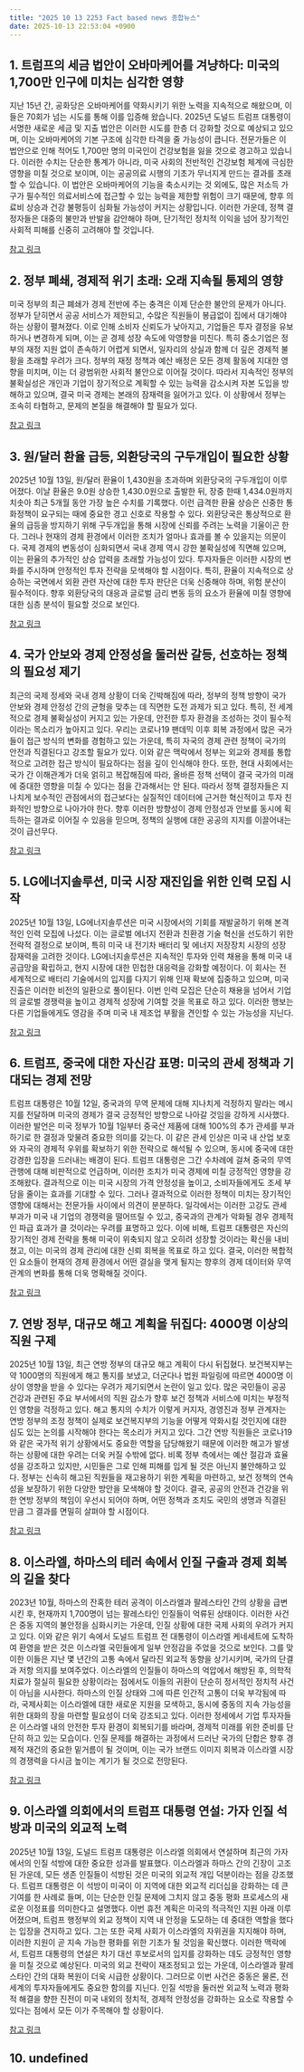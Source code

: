 ```yaml
---
title: "2025 10 13 2253 Fact based news 종합뉴스"
date: 2025-10-13 22:53:04 +0900
---
```

## 1. 트럼프의 세금 법안이 오바마케어를 겨냥하다: 미국의 1,700만 인구에 미치는 심각한 영향

지난 15년 간, 공화당은 오바마케어를 약화시키기 위한 노력을 지속적으로 해왔으며, 이들은 70회가 넘는 시도를 통해 이를 입증해 왔습니다. 2025년 도널드 트럼프 대통령이 서명한 새로운 세금 및 지출 법안은 이러한 시도를 한층 더 강화할 것으로 예상되고 있으며, 이는 오바마케어의 기본 구조에 심각한 타격을 줄 가능성이 큽니다. 전문가들은 이 법안으로 인해 적어도 1,700만 명의 미국인이 건강보험을 잃을 것으로 경고하고 있습니다. 이러한 수치는 단순한 통계가 아니라, 미국 사회의 전반적인 건강보험 체계에 극심한 영향을 미칠 것으로 보이며, 이는 공공의료 시행의 기초가 무너지게 만드는 결과를 초래할 수 있습니다. 이 법안은 오바마케어의 기능을 축소시키는 것 외에도, 많은 저소득 가구가 필수적인 의료서비스에 접근할 수 있는 능력을 제한할 위험이 크기 때문에, 향후 의료비 상승과 건강 불평등이 심화될 가능성이 커지는 상황입니다. 이러한 가운데, 정책 결정자들은 대중의 불만과 반발을 감안해야 하며, 단기적인 정치적 이익을 넘어 장기적인 사회적 피해를 신중히 고려해야 할 것입니다.

[참고 링크](https://www.washingtonpost.com/politics/2025/10/12/obamacare-shutdown-republicans-repeal/)

## 2. 정부 폐쇄, 경제적 위기 초래: 오래 지속될 통제의 영향

미국 정부의 최근 폐쇄가 경제 전반에 주는 충격은 이제 단순한 불안의 문제가 아니다. 정부가 닫히면서 공공 서비스가 제한되고, 수많은 직원들이 봉급없이 집에서 대기해야 하는 상황이 펼쳐졌다. 이로 인해 소비자 신뢰도가 낮아지고, 기업들은 투자 결정을 유보하거나 변경하게 되며, 이는 곧 경제 성장 속도에 악영향을 미친다. 특히 중소기업은 정부의 재정 지원 없이 존속하기 어렵게 되면서, 일자리의 상실과 함께 더 깊은 경제적 불황을 초래할 우려가 크다. 정부의 재정 정책과 예산 배정은 모든 경제 활동에 지대한 영향을 미치며, 이는 더 광범위한 사회적 불안으로 이어질 것이다. 따라서 지속적인 정부의 불확실성은 개인과 기업이 장기적으로 계획할 수 있는 능력을 감소시켜 자본 도입을 방해하고 있으며, 결국 미국 경제는 본래의 잠재력을 잃어가고 있다. 이 상황에서 정부는 조속히 타협하고, 문제의 본질을 해결해야 할 필요가 있다.

[참고 링크](https://www.washingtonpost.com/business/2025/10/12/government-shutdown-economy-pain/)

## 3. 원/달러 환율 급등, 외환당국의 구두개입이 필요한 상황

2025년 10월 13일, 원/달러 환율이 1,430원을 초과하며 외환당국의 구두개입이 이루어졌다. 이날 환율은 9.0원 상승한 1,430.0원으로 출발한 뒤, 장중 한때 1,434.0원까지 치솟아 최근 5개월 동안 가장 높은 수치를 기록했다. 이런 급격한 환율 상승은 신중한 통화정책이 요구되는 때에 중요한 경고 신호로 작용할 수 있다. 외환당국은 통상적으로 환율의 급등을 방지하기 위해 구두개입을 통해 시장에 신뢰를 주려는 노력을 기울이곤 한다. 그러나 현재의 경제 환경에서 이러한 조치가 얼마나 효과를 볼 수 있을지는 의문이다. 국제 경제의 변동성이 심화되면서 국내 경제 역시 강한 불확실성에 직면해 있으며, 이는 환율의 추가적인 상승 압력을 초래할 가능성이 있다. 투자자들은 이러한 시장의 변화를 주시하며 안정적인 투자 전략을 모색해야 할 시점이다. 특히, 환율이 지속적으로 상승하는 국면에서 외환 관련 자산에 대한 투자 판단은 더욱 신중해야 하며, 위험 분산이 필수적이다. 향후 외환당국의 대응과 글로벌 금리 변동 등의 요소가 환율에 미칠 영향에 대한 심층 분석이 필요할 것으로 보인다.

[참고 링크](https://www.yna.co.kr/view/AKR20251013082351002?section=economy/all&site=topnews02)

## 4. 국가 안보와 경제 안정성을 둘러싼 갈등, 선호하는 정책의 필요성 제기

최근의 국제 정세와 국내 경제 상황이 더욱 긴박해짐에 따라, 정부의 정책 방향이 국가 안보와 경제 안정성 간의 균형을 맞추는 데 직면한 도전 과제가 되고 있다. 특히, 전 세계적으로 경제 불확실성이 커지고 있는 가운데, 안전한 투자 환경을 조성하는 것이 필수적이라는 목소리가 높아지고 있다. 우리는 코로나19 팬데믹 이후 회복 과정에서 많은 국가들이 접근 방식의 변화를 경험하고 있는 가운데, 특히 자국의 경제 관련 정책이 국가의 안전과 직결된다고 강조할 필요가 있다. 이와 같은 맥락에서 정부는 외교와 경제를 통합적으로 고려한 접근 방식이 필요하다는 점을 깊이 인식해야 한다. 또한, 현대 사회에서는 국가 간 이해관계가 더욱 얽히고 복잡해짐에 따라, 올바른 정책 선택이 결국 국가의 미래에 중대한 영향을 미칠 수 있다는 점을 간과해서는 안 된다. 따라서 정책 결정자들은 지나치게 보수적인 관점에서의 접근보다는 실질적인 데이터에 근거한 혁신적이고 투자 친화적인 방향으로 나아가야 한다. 향후 이러한 방향성이 경제 안정성과 안보를 동시에 획득하는 결과로 이어질 수 있음을 믿으며, 정책의 실행에 대한 공공의 지지를 이끌어내는 것이 급선무다.

[참고 링크](https://www.yna.co.kr/view/AKR20251013121100001?section=politics/all&site=topnews02)

## 5. LG에너지솔루션, 미국 시장 재진입을 위한 인력 모집 시작

2025년 10월 13일, LG에너지솔루션은 미국 시장에서의 기회를 재발굴하기 위해 본격적인 인력 모집에 나섰다. 이는 글로벌 에너지 전환과 친환경 기술 혁신을 선도하기 위한 전략적 결정으로 보이며, 특히 미국 내 전기차 배터리 및 에너지 저장장치 시장의 성장 잠재력을 고려한 것이다. LG에너지솔루션은 지속적인 투자와 인력 채용을 통해 미국 내 공급망을 확립하고, 현지 시장에 대한 민첩한 대응력을 강화할 예정이다. 이 회사는 전 세계적으로 배터리 기술에서의 입지를 다지기 위해 인재 확보에 집중하고 있으며, 미국 진출은 이러한 비전의 일환으로 풀이된다. 이번 인력 모집은 단순히 채용을 넘어서 기업의 글로벌 경쟁력을 높이고 경제적 성장에 기여할 것을 목표로 하고 있다. 이러한 행보는 다른 기업들에게도 영감을 주며 미국 내 제조업 부활을 견인할 수 있는 가능성을 지닌다.

[참고 링크](https://www.asiae.co.kr/article/2025101307564903823)

## 6. 트럼프, 중국에 대한 자신감 표명: 미국의 관세 정책과 기대되는 경제 전망

트럼프 대통령은 10월 12일, 중국과의 무역 문제에 대해 지나치게 걱정하지 말라는 메시지를 전달하며 미국의 경제가 결국 긍정적인 방향으로 나아갈 것임을 강하게 시사했다. 이러한 발언은 미국 정부가 10월 1일부터 중국산 제품에 대해 100%의 추가 관세를 부과하기로 한 결정과 맞물려 중요한 의미를 갖는다. 이 같은 관세 인상은 미국 내 산업 보호와 자국의 경제적 우위를 확보하기 위한 전략으로 해석될 수 있으며, 동시에 중국에 대한 강경한 입장을 드러내는 배경이 된다. 트럼프 대통령은 그간 수차례에 걸쳐 중국의 무역 관행에 대해 비판적으로 언급하며, 이러한 조치가 미국 경제에 미칠 긍정적인 영향을 강조해왔다. 결과적으로 이는 미국 시장의 가격 안정성을 높이고, 소비자들에게도 조세 부담을 줄이는 효과를 기대할 수 있다. 그러나 결과적으로 이러한 정책이 미치는 장기적인 영향에 대해서는 전문가들 사이에서 의견이 분분하다. 일각에서는 이러한 고강도 관세 부과가 미국 내 기업의 경쟁력을 떨어뜨릴 수 있고, 중국과의 관계가 악화될 경우 경제적인 파급 효과가 클 것이라는 우려를 표명하고 있다. 이에 비해, 트럼프 대통령은 자신의 장기적인 경제 전략을 통해 미국이 위축되지 않고 오히려 성장할 것이라는 확신을 내비쳤고, 이는 미국의 경제 관리에 대한 신뢰 회복을 목표로 하고 있다. 결국, 이러한 복합적인 요소들이 현재의 경제 환경에서 어떤 결실을 맺게 될지는 향후의 경제 데이터와 무역 관계의 변화를 통해 더욱 명확해질 것이다.

[참고 링크](https://www.asiae.co.kr/article/2025101304042936683)

## 7. 연방 정부, 대규모 해고 계획을 뒤집다: 4000명 이상의 직원 구제

2025년 10월 13일, 최근 연방 정부의 대규모 해고 계획이 다시 뒤집혔다. 보건복지부는 약 1000명의 직원에게 해고 통지를 보냈고, 더군다나 법원 파일링에 따르면 4000명 이상이 영향을 받을 수 있다는 우려가 제기되면서 논란이 일고 있다. 많은 국민들이 공공 건강과 관련된 주요 부서에서의 직원 감소가 향후 보건 정책과 서비스에 미치는 부정적인 영향을 걱정하고 있다. 해고 통지의 수치가 이렇게 커지자, 경영진과 정부 관계자는 연방 정부의 조정 정책이 실제로 보건복지부의 기능을 어떻게 약화시킬 것인지에 대한 심도 있는 논의를 시작해야 한다는 목소리가 커지고 있다. 그간 연방 직원들은 코로나19와 같은 국가적 위기 상황에서도 중요한 역할을 담당해왔기 때문에 이러한 해고가 발생하는 상황에 대한 우려는 더욱 커질 수밖에 없다. 비록 정부 측에서는 예산 절감과 효율성을 강조하고 있지만, 시민들은 그로 인해 피해를 입게 될 것은 아닌지 불안해하고 있다. 정부는 신속히 해고된 직원들을 재고용하기 위한 계획을 마련하고, 보건 정책의 연속성을 보장하기 위한 다양한 방안을 모색해야 할 것이다. 결국, 공공의 안전과 건강을 위한 연방 정부의 책임이 우선시 되어야 하며, 어떤 정책과 조치도 국민의 생명과 직결된 만큼 그 결과를 면밀히 살펴야 할 시점이다.

[참고 링크](https://www.nbcnews.com/politics/white-house/trump-administration-reverses-layoffs-cdc-staff-rcna237136)

## 8. 이스라엘, 하마스의 테러 속에서 인질 구출과 경제 회복의 길을 찾다

2023년 10월, 하마스의 잔혹한 테러 공격이 이스라엘과 팔레스타인 간의 상황을 급변시킨 후, 현재까지 1,700명이 넘는 팔레스타인 인질들이 억류된 상태이다. 이러한 사건은 중동 지역의 불안정을 심화시키는 가운데, 인질 상황에 대한 국제 사회의 우려가 커지고 있다. 이와 같은 위기 속에서 도널드 트럼프 전 대통령이 이스라엘 케네세트에 도착하여 환영을 받은 것은 이스라엘 국민들에게 일부 안정감을 주었을 것으로 보인다. 그를 맞이한 이들은 지난 몇 년간의 고통 속에서 달라진 외교적 동향을 상기시키며, 국가의 단결과 저항 의지를 보여주었다. 이스라엘의 인질들이 하마스의 억압에서 해방된 후, 의학적 치료가 절실히 필요한 상황이라는 점에서도 이들의 귀환이 단순히 정서적인 정치적 사건이 아님을 시사한다. 하마스의 인질 상태와 그에 따른 인간적 고통이 더욱 부각됨에 따라, 국제사회는 이스라엘에 대한 새로운 지원을 모색하고, 동시에 중동의 지속 가능성을 위한 대화의 장을 마련할 필요성이 더욱 강조되고 있다. 이러한 정세에서 기업 투자자들은 이스라엘 내의 안전한 투자 환경이 회복되기를 바라며, 경제적 미래를 위한 준비를 단단히 하고 있는 모습이다. 인질 문제를 해결하는 과정에서 드러난 국가의 단합은 향후 경제적 재건의 중요한 밑거름이 될 것이며, 이는 국가 브랜드 이미지 회복과 이스라엘 시장의 경쟁력을 다시금 높이는 계기가 될 것으로 전망된다.

[참고 링크](https://www.nbcnews.com/news/morning-briefing/israeli-hostages-freed-two-years-captivity-shutdown-layoffs-reversed-m-rcna237250)

## 9. 이스라엘 의회에서의 트럼프 대통령 연설: 가자 인질 석방과 미국의 외교적 노력

2025년 10월 13일, 도널드 트럼프 대통령은 이스라엘 의회에서 연설하며 최근의 가자에서의 인질 석방에 대한 중요한 성과를 발표했다. 이스라엘과 하마스 간의 긴장이 고조된 가운데, 모든 생존 인질들이 석방된 것은 미국의 외교적 개입 덕분이라는 점을 강조했다. 트럼프 대통령은 이 석방이 미국이 이 지역에 대한 외교적 리더십을 강화하는 데 큰 기여를 한 사례로 들며, 이는 단순한 인질 문제에 그치지 않고 중동 평화 프로세스의 새로운 이정표를 의미한다고 설명했다. 이번 휴전 계획은 미국의 적극적인 지원 아래 이루어졌으며, 트럼프 행정부의 외교 정책이 지역 내 안정을 도모하는 데 중대한 역할을 했다는 입장을 견지하고 있다. 그는 또한 국제 사회가 이스라엘의 자위권을 지지해야 하며, 이러한 지원이 곧 지속 가능한 평화를 위한 기초가 될 것임을 확신했다. 이러한 맥락에서, 트럼프 대통령의 연설은 차기 대선 후보로서의 입지를 강화하는 데도 긍정적인 영향을 미칠 것으로 예상된다. 미국의 외교 전략이 재조정되고 있는 가운데, 이스라엘과 팔레스타인 간의 대화 복원이 더욱 시급한 상황이다. 그러므로 이번 사건은 중동은 물론, 전 세계의 투자자들에게도 중요한 함의를 지닌다. 인질 석방을 둘러싼 외교적 노력과 평화적 해결을 향한 진전이 미국 내외의 정치적, 경제적 안정성을 강화하는 요소로 작용할 수 있다는 점에서 모든 이가 주목해야 할 상황이다.

[참고 링크](https://www.washingtonpost.com/world/2025/10/13/trump-israel-gaza-hostage-release-news/)

## 10. undefined




